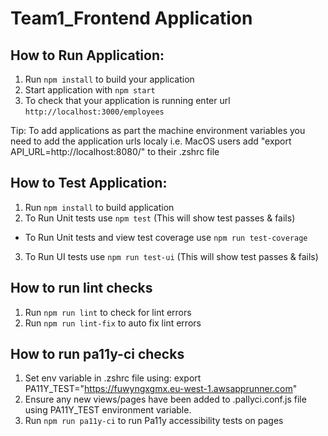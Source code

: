 # Team1_Frontend Application

## How to Run Application:

1. Run `npm install` to build your application
2. Start application with `npm start`
3. To check that your application is running enter url `http://localhost:3000/employees`

Tip: To add applications as part the machine environment variables you need to add the application urls localy i.e.
MacOS users add "export API_URL=http://localhost:8080/" to their .zshrc file

## How to Test Application:

1. Run `npm install` to build application
2. To Run Unit tests use `npm test` (This will show test passes & fails)

-   To Run Unit tests and view test coverage use `npm run test-coverage`

3. To Run UI tests use `npm run test-ui` (This will show test passes & fails)

## How to run lint checks

1. Run `npm run lint` to check for lint errors
2. Run `npm run lint-fix` to auto fix lint errors

## How to run pa11y-ci checks

1. Set env variable in .zshrc file using: export PA11Y_TEST="https://fuwyngxgmx.eu-west-1.awsapprunner.com"
2. Ensure any new views/pages have been added to .pallyci.conf.js file using PA11Y_TEST environment variable.
3. Run `npm run pa11y-ci` to run Pa11y accessibility tests on pages
